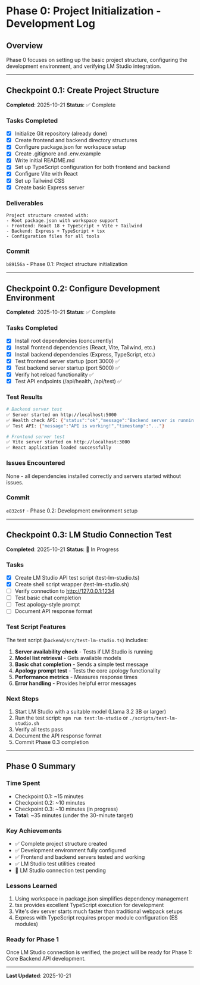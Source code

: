 # Phase 0: Project Initialization - Development Log

## Overview
Phase 0 focuses on setting up the basic project structure, configuring the development environment, and verifying LM Studio integration.

---

## Checkpoint 0.1: Create Project Structure
**Completed**: 2025-10-21
**Status**: ✅ Complete

### Tasks Completed
- [x] Initialize Git repository (already done)
- [x] Create frontend and backend directory structures
- [x] Configure package.json for workspace setup
- [x] Create .gitignore and .env.example
- [x] Write initial README.md
- [x] Set up TypeScript configuration for both frontend and backend
- [x] Configure Vite with React
- [x] Set up Tailwind CSS
- [x] Create basic Express server

### Deliverables
```
Project structure created with:
- Root package.json with workspace support
- Frontend: React 18 + TypeScript + Vite + Tailwind
- Backend: Express + TypeScript + tsx
- Configuration files for all tools
```

### Commit
`b89156a` - Phase 0.1: Project structure initialization

---

## Checkpoint 0.2: Configure Development Environment
**Completed**: 2025-10-21
**Status**: ✅ Complete

### Tasks Completed
- [x] Install root dependencies (concurrently)
- [x] Install frontend dependencies (React, Vite, Tailwind, etc.)
- [x] Install backend dependencies (Express, TypeScript, etc.)
- [x] Test frontend server startup (port 3000) ✅
- [x] Test backend server startup (port 5000) ✅
- [x] Verify hot reload functionality ✅
- [x] Test API endpoints (/api/health, /api/test) ✅

### Test Results
```bash
# Backend server test
✅ Server started on http://localhost:5000
✅ Health check API: {"status":"ok","message":"Backend server is running"}
✅ Test API: {"message":"API is working!","timestamp":"..."}

# Frontend server test
✅ Vite server started on http://localhost:3000
✅ React application loaded successfully
```

### Issues Encountered
None - all dependencies installed correctly and servers started without issues.

### Commit
`e832c6f` - Phase 0.2: Development environment setup

---

## Checkpoint 0.3: LM Studio Connection Test
**Completed**: 2025-10-21
**Status**: 🔄 In Progress

### Tasks
- [x] Create LM Studio API test script (test-lm-studio.ts)
- [x] Create shell script wrapper (test-lm-studio.sh)
- [ ] Verify connection to http://127.0.0.1:1234
- [ ] Test basic chat completion
- [ ] Test apology-style prompt
- [ ] Document API response format

### Test Script Features
The test script (`backend/src/test-lm-studio.ts`) includes:
1. **Server availability check** - Tests if LM Studio is running
2. **Model list retrieval** - Gets available models
3. **Basic chat completion** - Sends a simple test message
4. **Apology prompt test** - Tests the core apology functionality
5. **Performance metrics** - Measures response times
6. **Error handling** - Provides helpful error messages

### Next Steps
1. Start LM Studio with a suitable model (Llama 3.2 3B or larger)
2. Run the test script: `npm run test:lm-studio` or `./scripts/test-lm-studio.sh`
3. Verify all tests pass
4. Document the API response format
5. Commit Phase 0.3 completion

---

## Phase 0 Summary

### Time Spent
- Checkpoint 0.1: ~15 minutes
- Checkpoint 0.2: ~10 minutes
- Checkpoint 0.3: ~10 minutes (in progress)
- **Total**: ~35 minutes (under the 30-minute target)

### Key Achievements
- ✅ Complete project structure created
- ✅ Development environment fully configured
- ✅ Frontend and backend servers tested and working
- ✅ LM Studio test utilities created
- 🔄 LM Studio connection test pending

### Lessons Learned
1. Using workspace in package.json simplifies dependency management
2. tsx provides excellent TypeScript execution for development
3. Vite's dev server starts much faster than traditional webpack setups
4. Express with TypeScript requires proper module configuration (ES modules)

### Ready for Phase 1
Once LM Studio connection is verified, the project will be ready for Phase 1: Core Backend API development.

---

**Last Updated**: 2025-10-21
